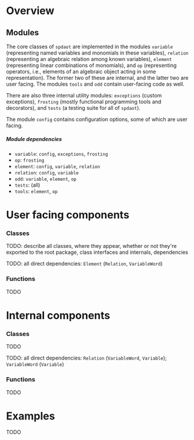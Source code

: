 # Overview

## Modules

The core classes of `spdaot` are implemented in the modules `variable` (representing named variables and monomials in these variables), `relation` (representing an algebraic relation among known variables), `element` (representing linear combinations of monomials), and `op` (representing operators, i.e., elements of an algebraic object acting in some representation).  The former two of these are internal, and the latter two are user facing.  The modules `tools` and `odd` contain user-facing code as well.

There are also three internal utility modules: `exceptions` (custom exceptions), `frosting` (mostly functional programming tools and decorators), and `tests` (a testing suite for all of `spdaot`).

The module `config` contains configuration options, some of which are user facing.

##### Module dependencies

* `variable`: `config`, `exceptions`, `frosting`
* `op`: `frosting`
* `element`: `config`, `variable`, `relation`
* `relation`: `config`, `variable`
* `odd`: `variable`, `element`, `op`
* `tests`: (all)
* `tools`: `element`, `op`


# User facing components

### Classes

TODO: describe all classes, where they appear, whether or not they're exported to the root package, class interfaces and internals, dependencies

TODO: all direct dependencies: `Element` (`Relation`, `VariableWord`)

### Functions

TODO


# Internal components

### Classes

TODO

TODO: all direct dependencies: `Relation` (`VariableWord`, `Variable`); `VariableWord` (`Variable`)

### Functions

TODO


# Examples

TODO